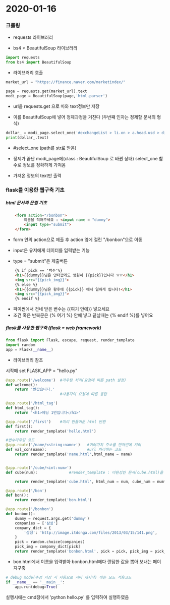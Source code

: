 # 2020-01-16

### 크롤링

- requests 라이브러리

- bs4 > BeautifulSoup 라이브러리

```python
import requests
from bs4 import BeautifulSoup
```

- 라이브러리 호출


```python
market_url = "https://finance.naver.com/marketindex/"

page = requests.get(market_url).text
modi_page = BeautifulSoup(page,'html.parser')
```

- url을 requests.get 으로 따와 text정보만 저장

- 이를 BeautifulSoup에 넣어 정제과정을 거친다 (두번째 인자는 정제할 문서의 형식)



```python
dollar_ = modi_page.select_one('#exchangeList > li.on > a.head.usd > div > span.value')
print(dollar_.text)
```

- #select_one (path를 str로 받음)

- 정제가 끝난 modi_page에(class : BeautifulSoup 로 바뀐 상태) select_one 함수로 정보를 정확하게 가져옴

- 가져온 정보의 text만 출력





### flask를 이용한 웹구축 기초

##### html 문서의 문법 기초

```html
    <form action="/bonbon">
        이름을 적어주세요 : <input name = "dummy">
        <input type="submit">
    </form>
```

- form 안의 action으로 제출 후  action 옆에 걸린 "/bonbon"으로 이동
- input은 유저에게 데이터를 입력받는 기능

- type = "submit"은 제출버튼

```html
    {% if pick == '백수'%}
    <h1>{{dummy}}님은 안타깝게도 영원히 {{pick}}입니다 ㅠㅠ</h1>
    <img src="{{pick_img}}">
    {% else %}
    <h1>{{dummy}}님은 향후에 {{pick}} 에서 일하게 됩니다!</h1>
    <img src="{{pick_img}}">
    {% endif %}
```

- 파이썬에서 건네 받은 변수는 {{여기 안에}} 넣으세요
- 조건 혹은 반복문은 {% 여기 %} 안에 넣고 끝날때는 {% endif %}를 넣어요



##### flask를 사용한 웹구축 (flask = web framework)

```python
from flask import Flask, escape, request, render_template
import random
app = Flask(__name__)
```

- 라이브러리 참조

시작때 set FLASK_APP = "hello.py"

```python
@app.route('/welcome')  #라우팅 처리(요청에 따른 path 설정)
def welcome():
    return '반갑습니다.'
                        #사용자의 요청에 따른 응답

@app.route('/html_tag')
def html_tag():
    return '<h1>헤딩 1번입니다</h1>'

@app.route('/first')    #미리 만들어둔 html 반환
def first():
    return render_template('hello.html')

#변수라우팅 코드
@app.route('/name/<string:name>') 	#여러가지 주소를 한꺼번에 처리
def val_con(name):         			#url 처리하는 코드
    return render_template('name.html',html_name = name)


@app.route('/cube/<int:num>')
def cube(num):              #render_template : 미완성인 문서(cube.html)을 완성시켜주는 함수(flask 문법이다)

    return render_template('cube.html', html_num = num, cube_num = num**3)
```



```python
@app.route('/bon')
def bon():
    return render_template('bon.html')

@app.route('/bonbon')
def bonbon():
    dummy = request.args.get('dummy')
    companies = ['삼성']
    company_dict = {
        '삼성': 'http://image.itdonga.com/files/2013/03/15/141.png',
	}
    pick = random.choice(companies)
    pick_img = company_dict[pick]
    return render_template('bonbon.html', pick = pick, pick_img = pick_img, dummy = dummy)
```

- bon.html에서 이름을 입력받아 bonbon.html에다 랜덤한 값을 뽑아 보내는 페이지구축





```python
# debug mode(수정 저장 시 자동으로 서버 재시작) 하는 모드 적용코드
if __name__ == '__main__':
    app.run(debug=True)
```

실행시에는 cmd창에서 'python hello.py' 를 입력하여 실행하였음